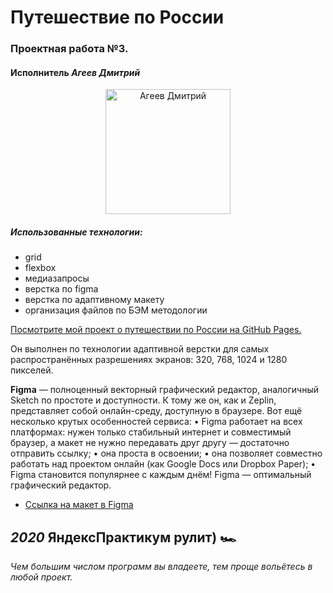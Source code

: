 # Путешествие по России
### Проектная работа №3.
#### Исполнитель                                  *Агеев Дмитрий* 

<p align="center"><img src="https://scontent.fmsq2-1.fna.fbcdn.net/v/t1.0-9/127142444_1292068024474820_2603593254457549792_n.jpg?_nc_cat=102&ccb=2&_nc_sid=174925&_nc_eui2=AeFXGGTQfxI4NkbUgnPHKOIEC708gKFaF1oLvTyAoVoXWo7l_kphk0y12abzj5r3aoeVHfb0UVakq_HxHqkQmKlx&_nc_ohc=tMgOQDkaya4AX_Fv0Ke&_nc_ht=scontent.fmsq2-1.fna&oh=8e39dc792c6094997120afc8bc415a70&oe=601631FC" width="200" alt="Агеев Дмитрий"></p>

##### Использованные технологии:
* grid
* flexbox
* медиазапросы
* верстка по figma
* верстка по адаптивному макету
* организация файлов по БЭМ методологии

[Посмотрите мой проект о путешествии по России на GitHub Pages.](https://ageevdmitryminsk.github.io/russian-travel/index.html)

Он выполнен по технологии адаптивной верстки для самых распространённых разрешениях экранов: 320, 768, 1024 и 1280 пикселей.


**Figma**
— полноценный векторный графический редактор, аналогичный Sketch по простоте и доступности. К тому же он, как и Zeplin, представляет собой онлайн-среду, доступную в браузере.
Вот ещё несколько крутых особенностей сервиса:
•	Figma работает на всех платформах: нужен только стабильный интернет и совместимый браузер, а макет не нужно передавать друг другу — достаточно отправить ссылку;
•	она проста в освоении;
•	она позволяет совместно работать над проектом онлайн (как Google Docs или Dropbox Paper);
•	Figma становится популярнее c каждым днём!
Figma — оптимальный графический редактор. 

* [Ссылка на макет в Figma](https://www.figma.com/file/OyRWEjU6wBwRe1hapzQoLx/Sprint-3%3A-Russia-%2F-desktop-%2B-mobile?node-id=28503%3A0)



##                  *2020*                     ЯндексПрактикум рулит) 🏎

*Чем большим числом программ вы владеете, тем проще вольётесь в любой проект.*

